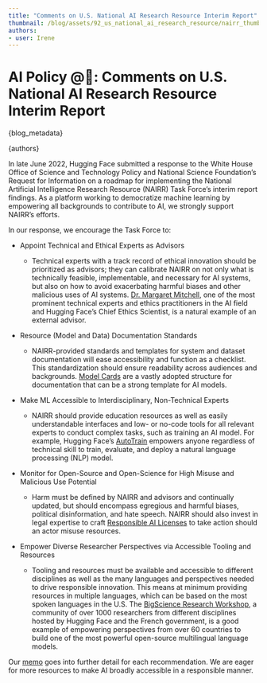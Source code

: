 ```yaml
---
title: "Comments on U.S. National AI Research Resource Interim Report"
thumbnail: /blog/assets/92_us_national_ai_research_resource/nairr_thumbnail.png
authors:
- user: Irene
---
```


<h1>
    AI Policy @🤗: Comments on U.S. National AI Research Resource Interim Report
</h1>

{blog_metadata}

{authors}

In late June 2022, Hugging Face submitted a response to the White House Office of Science and Technology Policy and National Science Foundation’s Request for Information on a roadmap for implementing the National Artificial Intelligence Research Resource (NAIRR) Task Force’s interim report findings. As a platform working to democratize machine learning by empowering all backgrounds to contribute to AI, we strongly support NAIRR’s efforts. 

In our response, we encourage the Task Force to:  

- Appoint Technical and Ethical Experts as Advisors
    - Technical experts with a track record of ethical innovation should be prioritized as advisors; they can calibrate NAIRR on not only what is technically feasible, implementable, and necessary for AI systems, but also on how to avoid exacerbating harmful biases and other malicious uses of AI systems. [Dr. Margaret Mitchell](https://www.m-mitchell.com/), one of the most prominent technical experts and ethics practitioners in the AI field and Hugging Face’s Chief Ethics Scientist, is a natural example of an external advisor.

- Resource (Model and Data) Documentation Standards 
    - NAIRR-provided standards and templates for system and dataset documentation will ease accessibility and function as a checklist. This standardization should ensure readability across audiences and backgrounds. [Model Cards](https://huggingface.co/docs/hub/models-cards) are a vastly adopted structure for documentation that can be a strong template for AI models. 

- Make ML Accessible to Interdisciplinary, Non-Technical Experts 
    - NAIRR should provide education resources as well as easily understandable interfaces and low- or no-code tools for all relevant experts to conduct complex tasks, such as training an AI model. For example, Hugging Face’s [AutoTrain](https://huggingface.co/autotrain) empowers anyone regardless of technical skill to train, evaluate, and deploy a natural language processing (NLP) model. 

- Monitor for Open-Source and Open-Science for High Misuse and Malicious Use Potential
    - Harm must be defined by NAIRR and advisors and continually updated, but should encompass egregious and harmful biases, political disinformation, and hate speech. NAIRR should also invest in legal expertise to craft [Responsible AI Licenses](https://bigscience.huggingface.co/blog/the-bigscience-rail-license) to take action should an actor misuse resources.

- Empower Diverse Researcher Perspectives via Accessible Tooling and Resources
    - Tooling and resources must be available and accessible to different disciplines as well as the many languages and perspectives needed to drive responsible innovation. This means at minimum providing resources in multiple languages, which can be based on the most spoken languages in the U.S. The [BigScience Research Workshop](https://bigscience.huggingface.co/), a community of over 1000 researchers from different disciplines hosted by Hugging Face and the French government, is a good example of empowering perspectives from over 60 countries to build one of the most powerful open-source multilingual language models. 

Our <a href="/blog/assets/92_us_national_ai_research_resource/Hugging_Face_NAIRR_RFI_2022.pdf">memo</a> goes into further detail for each recommendation. We are eager for more resources to make AI broadly accessible in a responsible manner.




